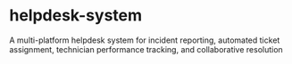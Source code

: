 # helpdesk-system
A multi-platform helpdesk system for incident reporting, automated ticket assignment, technician performance tracking, and collaborative resolution
